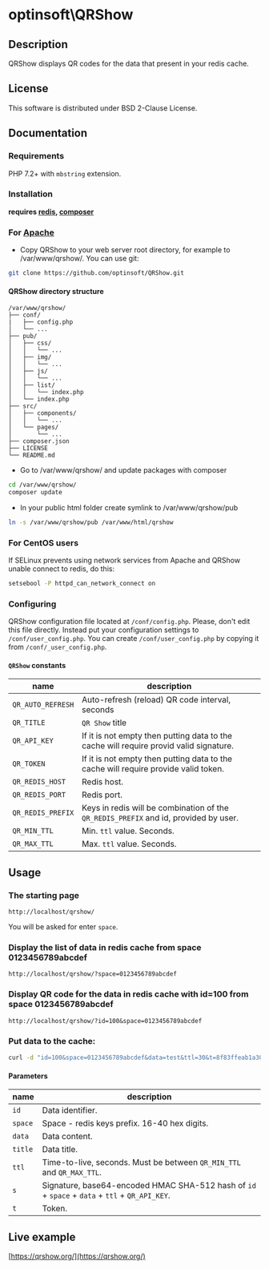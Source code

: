 # optinsoft\QRShow

## Description

QRShow displays QR codes for the data that present in your redis cache.

## License

This software is distributed under BSD 2-Clause License.

## Documentation

### Requirements

PHP 7.2+ with `mbstring` extension.

### Installation

**requires [redis](https://redis.io/), [composer](https://getcomposer.org)**

### For [Apache](https://httpd.apache.org/)

- Copy QRShow to your web server root directory, for example to /var/www/qrshow/. You can use git:

```bash
git clone https://github.com/optinsoft/QRShow.git
```

#### QRShow directory structure

```
/var/www/qrshow/
├── conf/
|   ├── config.php
│   └── ...
├── pub/
│   ├── css/
│   │   └── ...
│   ├── img/
│   │   └── ...
│   ├── js/
│   │   └── ...
│   ├── list/
│   │   └── index.php
│   └── index.php
├── src/
│   ├── components/
│   │   └── ...
│   └── pages/
│       └── ...
├── composer.json
├── LICENSE
└── README.md
```

- Go to /var/www/qrshow/ and update packages with composer

```bash
cd /var/www/qrshow/
composer update
```

- In your public html folder create symlink to /var/www/qrshow/pub

```bash
ln -s /var/www/qrshow/pub /var/www/html/qrshow
```

### For CentOS users

If SELinux prevents using network services from Apache and QRShow unable connect to redis, do this:

```bash
setsebool -P httpd_can_network_connect on
```

### Configuring

QRShow configuration file located at `/conf/config.php`. Please, don't edit this file directly. Instead put your configuration settings to `/conf/user_config.php`. You can create `/conf/user_config.php` by copying it from `/conf/_user_config.php`.

####  `QRShow` constants
name | description
---- | -----------
`QR_AUTO_REFRESH` | Auto-refresh (reload) QR code interval, seconds
`QR_TITLE` | `QR Show` title
`QR_API_KEY` | If it is not empty then putting data to the cache will require provid valid signature.
`QR_TOKEN` | If it is not empty then putting data to the cache will require provide valid token.
`QR_REDIS_HOST` | Redis host.
`QR_REDIS_PORT` | Redis port.
`QR_REDIS_PREFIX` | Keys in redis will be combination of the `QR_REDIS_PREFIX` and id, provided by user.
`QR_MIN_TTL` | Min. `ttl` value. Seconds.
`QR_MAX_TTL` | Max. `ttl` value. Seconds.

## Usage

### The starting page
```
http://localhost/qrshow/
```
You will be asked for enter `space`.

### Display the list of data in redis cache from space 0123456789abcdef 

```
http://localhost/qrshow/?space=0123456789abcdef
```

### Display QR code for the data in redis cache with id=100 from space 0123456789abcdef

```
http://localhost/qrshow/?id=100&space=0123456789abcdef
```

### Put data to the cache:
```bash
curl -d "id=100&space=0123456789abcdef&data=test&ttl=30&t=8f83ffeab1a30e2171520589a1d6a01f" -X POST http://localhost/qrshow/
```

#### Parameters

name | description
---- | -----------
`id`|Data identifier.
`space`|Space - redis keys prefix. 16-40 hex digits.
`data`|Data content.
`title`|Data title.
`ttl`|Time-to-live, seconds. Must be between `QR_MIN_TTL` and `QR_MAX_TTL`.
`s`|Signature, base64-encoded HMAC SHA-512 hash of `id` + `space` + `data` + `ttl` + `QR_API_KEY`.
`t`|Token.

## Live example

[https://qrshow.org/](https://qrshow.org/)